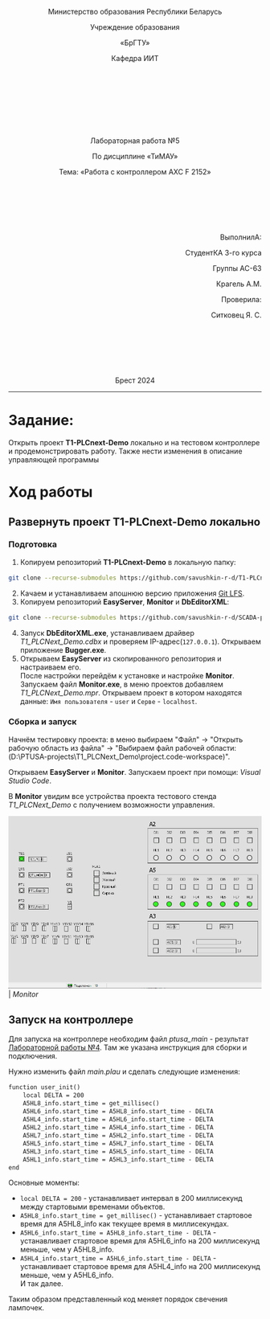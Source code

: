<p align="center">Министерство образования Республики Беларусь</p>
<p align="center">Учреждение образования</p>
<p align="center">«БрГТУ»</p>
<p align="center">Кафедра ИИТ</p>
<br><br><br><br><br><br><br>
<p align="center">Лабораторная работа №5</p>
<p align="center">По дисциплине «ТиМАУ»</p>
<p align="center">Тема: «Работа с контроллером AXC F 2152»</p>
<br><br><br><br><br>
<p align="right">ВыполнилА:</p>
<p align="right">СтудентКА 3-го курса</p>
<p align="right">Группы АС-63</p>
<p align="right">Крагель А.М.</p>
<p align="right">Проверила:</p>
<p align="right">Ситковец Я. С.</p>
<br><br><br><br><br>
<p align="center">Брест 2024</p>

---

# Задание:
Открыть проект **T1-PLCnext-Demo** локально и на тестовом контроллере и продемонстрировать работу. Также нести изменения в описание управляющей программы

# Ход работы

## Развернуть проект **T1-PLCnext-Demo** локально

### Подготовка

1. Копируем репозиторий **T1-PLCnext-Demo** в локальную папку:
```sh
git clone --recurse-submodules https://github.com/savushkin-r-d/T1-PLCnext-Demo
```

2. Качаем и устанавливаем апошнюю версию приложения [Git LFS](https://git-lfs.com/).
3. Копируем репозиторий **EasyServer**, **Monitor** и **DbEditorXML**:
```sh
git clone --recurse-submodules https://github.com/savushkin-r-d/SCADA-ptusa-bin
```
 4. Запуск **DbEditorXML.exe**, устанавливаем драйвер *T1_PLCNext_Demo.cdbx* и проверяем IP-адрес(`127.0.0.1`). Открываем приложение **Bugger.exe**.
 5. Открываем **EasyServer** из скопированного репозитория и настраиваем его.
<br> После настройки перейдём к установке и настройке **Monitor**. Запускаем файл **Monitor.exe**, в меню  проектов добавляем *T1_PLCNext_Demo.mpr*. Открываем проект в котором находятся данные: `Имя пользователя` - `user` и `Серве` - `localhost`.


### Сборка и запуск

Начнём тестировку проекта: в меню выбираем "Файл" -> "Открыть рабочую область из файла" -> "Выбираем файл рабочей области: (D:\PTUSA-projects\T1_PLCNext_Demo\project.code-workspace)".

Открываем **EasyServer** и **Monitor**. Запускаем проект при помощи: _Visual Studio Code_.

В **Monitor**  увидим все устройства проекта тестового стенда *T1_PLCNext_Demo* с  получением возможности управления.

![](../img/monitor_done.png)
<br>
| _Monitor_

## Запуск на контроллере

Для запуска на контроллере необходим файл _ptusa_main_ - результат [Лабораторной работы №4](../../task_04/doc/readme.md). Там же указана инструкция для сборки и подключения.

Нужно изменить файл _main.plau_ и сделать следующие изменения:
```plau
function user_init()
    local DELTA = 200
    A5HL8_info.start_time = get_millisec()
    A5HL6_info.start_time = A5HL8_info.start_time - DELTA
    A5HL4_info.start_time = A5HL6_info.start_time - DELTA
    A5HL2_info.start_time = A5HL4_info.start_time - DELTA
    A5HL7_info.start_time = A5HL2_info.start_time - DELTA
    A5HL5_info.start_time = A5HL7_info.start_time - DELTA
    A5HL3_info.start_time = A5HL5_info.start_time - DELTA
    A5HL1_info.start_time = A5HL3_info.start_time - DELTA
end
```

Основные моменты:
- `local DELTA = 200` - устанавливает интервал в 200 миллисекунд между стартовыми временами объектов.
- `A5HL8_info.start_time = get_millisec()` - устанавливает стартовое время для A5HL8_info как текущее время в миллисекундах.
- `A5HL6_info.start_time = A5HL8_info.start_time - DELTA` - устанавливает стартовое время для A5HL6_info на 200 миллисекунд меньше, чем у A5HL8_info.
- `A5HL4_info.start_time = A5HL6_info.start_time - DELTA` - устанавливает стартовое время для A5HL4_info на 200 миллисекунд меньше, чем у A5HL6_info.
<br>И так далее.

Таким образом представленный код меняет порядок свечения лампочек.